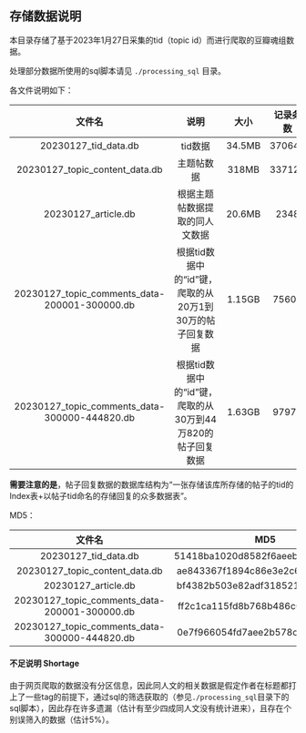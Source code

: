 ## 存储数据说明

本目录存储了基于2023年1月27日采集的tid（topic id）而进行爬取的豆瓣魂组数据。

处理部分数据所使用的sql脚本请见 `./processing_sql` 目录。

各文件说明如下：

|                    文件名                     |                            说明                            |  大小  | 记录条数 |
| :-------------------------------------------: | :--------------------------------------------------------: | :----: | :------: |
|             20230127_tid_data.db              |                          tid数据                           | 34.5MB |  370643  |
|        20230127_topic_content_data.db         |                         主题帖数据                         | 318MB  |  337121  |
|              20230127_article.db              |               根据主题帖数据提取的同人文数据               | 20.6MB |   2348   |
| 20230127_topic_comments_data-200001-300000.db |  根据tid数据中的“id”键，爬取的从20万1到30万的帖子回复数据  | 1.15GB |  75602   |
| 20230127_topic_comments_data-300000-444820.db | 根据tid数据中的“id”键，爬取的从30万到44万820的帖子回复数据 | 1.63GB |  97973   |

**需要注意的是**，帖子回复数据的数据库结构为“一张存储该库所存储的帖子的tid的Index表+以帖子tid命名的存储回复的众多数据表”。

MD5：

|                    文件名                     |               MD5                |
| :-------------------------------------------: | :------------------------------: |
|             20230127_tid_data.db              | 51418ba1020d8582f6aeeb617d167133 |
|        20230127_topic_content_data.db         | ae843367f1894c86e3e2c60e85f329f1 |
|              20230127_article.db              | bf4382b503e82adf318521221ba863fe |
| 20230127_topic_comments_data-200001-300000.db | ff2c1ca115fd8b768b486c0824a6b0a5 |
| 20230127_topic_comments_data-300000-444820.db | 0e7f966054fd7aee2b578c1b0e03f499 |

#### 不足说明 Shortage

由于网页爬取的数据没有分区信息，因此同人文的相关数据是假定作者在标题都打上了一些tag的前提下，通过sql的筛选获取的（参见`./processing_sql`目录下的sql脚本），因此存在许多遗漏（估计有至少四成同人文没有统计进来），且存在个别误筛入的数据（估计5%）。